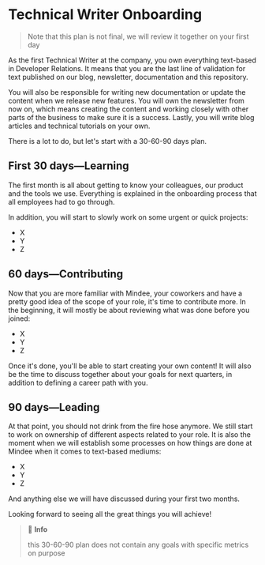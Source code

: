 # Technical Writer Onboarding

> Note that this plan is not final, we will review it together on your first day

As the first Technical Writer at the company, you own everything text-based in Developer Relations. It means that you are the last line of validation for text published on our blog, newsletter, documentation and this repository.

You will also be responsible for writing new documentation or update the content when we release new features. You will own the newsletter from now on, which means creating the content and working closely with other parts of the business to make sure it is a success. Lastly, you will write blog articles and technical tutorials on your own.

There is a lot to do, but let's start with a 30-60-90 days plan.

## First 30 days—Learning

The first month is all about getting to know your colleagues, our product and the tools we use. Everything is explained in the onboarding process that all employees had to go through.

In addition, you will start to slowly work on some urgent or quick projects:

- X
- Y
- Z

## 60 days—Contributing

Now that you are more familiar with Mindee, your coworkers and have a pretty good idea of the scope of your role, it's time to contribute more. In the beginning, it will mostly be about reviewing what was done before you joined:

- X
- Y
- Z

Once it's done, you'll be able to start creating your own content! It will also be the time to discuss together about your goals for next quarters, in addition to defining a career path with you.

## 90 days—Leading

At that point, you should not drink from the fire hose anymore. We still start to work on ownership of different aspects related to your role. It is also the moment when we will establish some processes on how things are done at Mindee when it comes to text-based mediums:

- X
- Y
- Z

And anything else we will have discussed during your first two months.

Looking forward to seeing all the great things you will achieve!

> 📘 **Info**
>
> this 30-60-90 plan does not contain any goals with specific metrics on purpose
